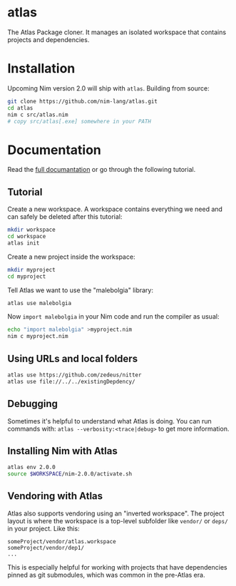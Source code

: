 # atlas
The Atlas Package cloner. It manages an isolated workspace that contains projects and dependencies.

# Installation

Upcoming Nim version 2.0 will ship with `atlas`. Building from source:

```sh
git clone https://github.com/nim-lang/atlas.git
cd atlas
nim c src/atlas.nim
# copy src/atlas[.exe] somewhere in your PATH
```

# Documentation

Read the [full documantation](./doc/atlas.md) or go through the following tutorial.

## Tutorial

Create a new workspace. A workspace contains everything we need and can safely be deleted after
this tutorial:

```sh
mkdir workspace
cd workspace
atlas init
```

Create a new project inside the workspace:

```sh
mkdir myproject
cd myproject
```

Tell Atlas we want to use the "malebolgia" library:

```sh
atlas use malebolgia
```

Now `import malebolgia` in your Nim code and run the compiler as usual:

```sh
echo "import malebolgia" >myproject.nim
nim c myproject.nim
```

## Using URLs and local folders

```sh
atlas use https://github.com/zedeus/nitter
atlas use file://../../existingDepdency/
```

## Debugging

Sometimes it's helpful to understand what Atlas is doing. You can run commands with: `atlas --verbosity:<trace|debug>` to get more information. 

## Installing Nim with Atlas

```sh
atlas env 2.0.0
source $WORKSPACE/nim-2.0.0/activate.sh
```

## Vendoring with Atlas

Atlas also supports vendoring using an "inverted workspace". The project layout is where the workspace is a top-level subfolder like `vendor/` or `deps/` in your project. Like this:

```
someProject/vendor/atlas.workspace
someProject/vendor/dep1/
...
```

This is especially helpful for working with projects that have dependencies pinned as git submodules, which was common in the pre-Atlas era.
